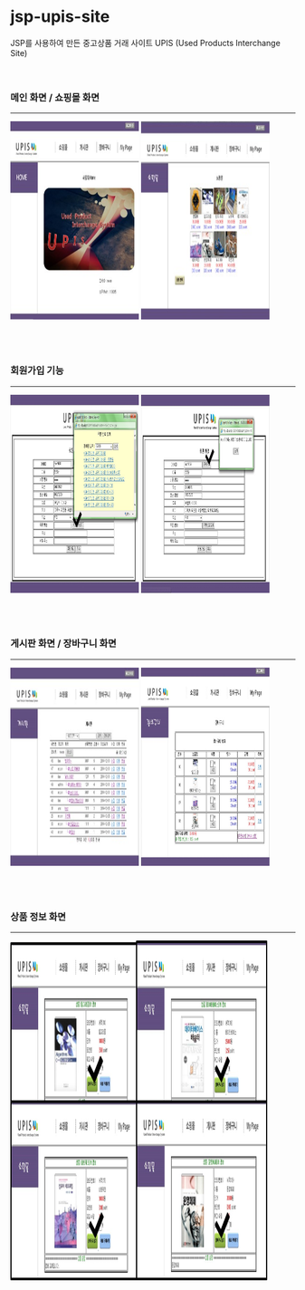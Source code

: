 # jsp-upis-site
JSP를 사용하여 만든 중고상품 거래 사이트 UPIS (Used Products Interchange Site)
<br><br><br>

### 메인 화면 / 쇼핑몰 화면
<hr>
<div>
  <div width='100%'>
    <img src='./screenshots/screenshot1.jpg' width='45%' height='350'>
    <img src='./screenshots/screenshot2.jpg' width='45%' height='350'>
  </div>
</div>
<br><br><br>

### 회원가입 기능
<hr>
<div>
  <div width='100%'>
    <img src='./screenshots/screenshot5.jpg' width='45%' height='350'>
    <img src='./screenshots/screenshot4.jpg' width='45%' height='350'>
  </div>
</div>
<br><br><br>

### 게시판 화면 / 장바구니 화면
<hr>
<div>
  <div width='100%'>
    <img src='./screenshots/screenshot3.jpg' width='45%' height='350'>
    <img src='./screenshots/screenshot7.jpg' width='45%' height='350'>
  </div>
</div>
<br><br><br>

### 상품 정보 화면
<hr>
<div>
  <div width='100%'>
    <img src='./screenshots/screenshot6.jpg' width='90%' height='600'>
  </div>  
</div>
<br><br><br>
